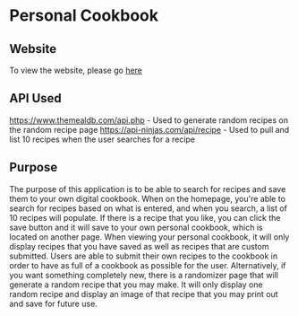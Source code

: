 # Personal Cookbook

## Website

To view the website, please go [here](https://tzuzu.github.io/Personal-Cookbook/)

## API Used

https://www.themealdb.com/api.php - Used to generate random recipes on the random recipe page
https://api-ninjas.com/api/recipe - Used to pull and list 10 recipes when the user searches for a recipe

## Purpose

The purpose of this application is to be able to search for recipes and save them to your own digital cookbook. When on the homepage, you're able to search for recipes based on what is entered, and when you search, a list of 10 recipes will populate. If there is a recipe that you like, you can click the save button and it will save to your own personal cookbook, which is located on another page. When viewing your personal cookbook, it will only display recipes that you have saved as well as recipes that are custom submitted. Users are able to submit their own recipes to the cookbook in order to have as full of a cookbook as possible for the user. Alternatively, if you want something completely new, there is a randomizer page that will generate a random recipe that you may make. It will only display one random recipe and display an image of that recipe that you may print out and save for future use.
